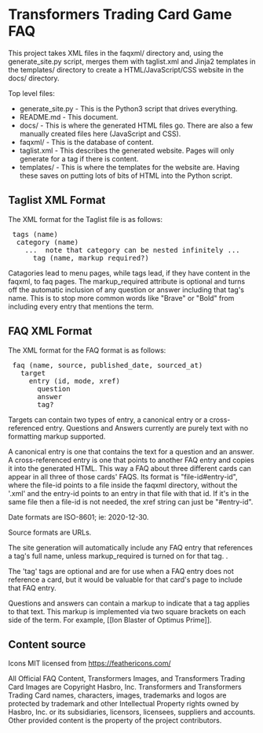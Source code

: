 # Transformers Trading Card Game FAQ

This project takes XML files in the faqxml/ directory and, using the generate_site.py script, merges them with taglist.xml and Jinja2 templates in the templates/ directory to create a HTML/JavaScript/CSS website in the docs/ directory. 

Top level files:

* generate_site.py - This is the Python3 script that drives everything.
* README.md - This document.
* docs/ - This is where the generated HTML files go. There are also a few manually created files here (JavaScript and CSS).
* faqxml/ - This is the database of content. 
* taglist.xml - This describes the generated website. Pages will only generate for a tag if there is content.
* templates/ - This is where the templates for the website are. Having these saves on putting lots of bits of HTML into the Python script. 

## Taglist XML Format

The XML format for the Taglist file is as follows:

<pre>
 tags (name)
  category (name)
    ...  note that category can be nested infinitely ...
      tag (name, markup_required?)
</pre>

Catagories lead to menu pages, while tags lead, if they have content in the faqxml, to faq pages. The markup_required attribute is optional and turns off the automatic inclusion of any question or answer including that tag's name. This is to stop more common words like "Brave" or "Bold" from including every entry that mentions the term.

## FAQ XML Format

The XML format for the FAQ format is as follows:

<pre>
 faq (name, source, published_date, sourced_at)
   target
     entry (id, mode, xref)
       question
       answer
       tag?
</pre>

Targets can contain two types of entry, a canonical entry or a cross-referenced entry. Questions and Answers currently are purely text with no formatting markup supported.

A canonical entry is one that contains the text for a question and an answer. A cross-referenced entry is one that points to another FAQ entry and copies it into the generated HTML. This way a FAQ about three different cards can appear in all three of those cards' FAQS. Its format is "file-id#entry-id", where the file-id points to a file inside the faqxml directory, without the '.xml' and the entry-id points to an entry in that file with that id. If it's in the same file then a file-id is not needed, the xref string can just be "#entry-id". 

Date formats are ISO-8601; ie: 2020-12-30.

Source formats are URLs. 

The site generation will automatically include any FAQ entry that references a tag's full name, unless markup_required is turned on for that tag. . 

The 'tag' tags are optional and are for use when a FAQ entry does not reference a card, but it would be valuable for that card's page to include that FAQ entry. 

Questions and answers can contain a markup to indicate that a tag applies to that text. This markup is implemented via two square brackets on each side of the term. For example, [[Ion Blaster of Optimus Prime]]. 

## Content source

Icons MIT licensed from https://feathericons.com/

All Official FAQ Content, Transformers Images, and Transformers Trading Card Images are Copyright Hasbro, Inc. Transformers and Transformers Trading Card names, characters, images, trademarks and logos are protected by trademark and other Intellectual Property rights owned by Hasbro, Inc. or its subsidiaries, licensors, licensees, suppliers and accounts. Other provided content is the property of the project contributors. 

